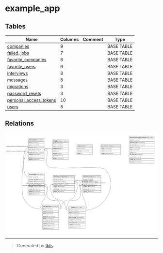 # example_app

## Tables

| Name | Columns | Comment | Type |
| ---- | ------- | ------- | ---- |
| [companies](companies.md) | 9 |  | BASE TABLE |
| [failed_jobs](failed_jobs.md) | 7 |  | BASE TABLE |
| [favorite_companies](favorite_companies.md) | 6 |  | BASE TABLE |
| [favorite_users](favorite_users.md) | 6 |  | BASE TABLE |
| [interviews](interviews.md) | 8 |  | BASE TABLE |
| [messages](messages.md) | 8 |  | BASE TABLE |
| [migrations](migrations.md) | 3 |  | BASE TABLE |
| [password_resets](password_resets.md) | 3 |  | BASE TABLE |
| [personal_access_tokens](personal_access_tokens.md) | 10 |  | BASE TABLE |
| [users](users.md) | 8 |  | BASE TABLE |

## Relations

![er](schema.svg)

---

> Generated by [tbls](https://github.com/k1LoW/tbls)
